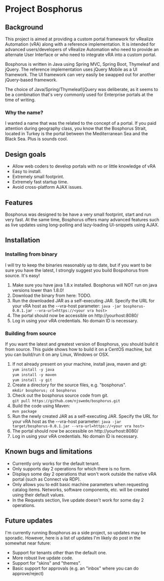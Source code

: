 # Project Bosphorus

## Background
This project is aimed at providing a custom portal framework for vRealize Automation (vRA) along with a reference implementation. It is 
intended for advanced users/developers of vRealize Automation who need to provide an alternate User Interface or who need to 
integrate vRA into a custom portal.

Bosphorus is written in Java using Spring MVC, Spring Boot, Thymeleaf and jQuery. The reference implementation uses jQuery Mobile as a UI 
framework. The UI framework can very easily be swapped out for another jQuery-based framework. 

The choice of Java/Spring/Thymeleaf/jQuery was deliberate, as it seems to be a combination that's very commonly used for Enterprise 
portals at the time of writing. 

### Why the name?
I wanted a name that was the related to the concept of a portal. If you paid attention during geography class, you know that the Bosphorus Strait, located in Turkey is the portal between the Mediterranean Sea and the Black Sea. Plus is sounds cool. 

## Design goals

* Allow web coders to develop portals with no or little knowledge of vRA
* Easy to install.
* Extremely small footprint.
* Extremely fast startup time.
* Avoid cross-platform AJAX issues.

## Features
Bosphorus was designed to be have a very small footprint, start and run very fast. At the same time, Bosphorus offers many advanced 
features such as live updates using long-polling and lazy-loading UI-snippets using AJAX.

## Installation

### Installing from binary

I will try to keep the binaries reasonably up to date, but if you want to be sure you have the latest, I strongly
suggest you build Bospohorus from source. It's easy!

1. Make sure you have java 1.8.x installed. Bosphorus will NOT run on java versions lower than 1.8.0!
1. Download the binary from here: TODO.  
1. Run the downloaded JAR as a self-executing JAR. Specify the URL for your vRA host as the --vra-host parameter:
`java -jar bosphorus-0.0.1.jar --vra-url=https://<your vra host>`
1. The portal should now be accessible on http://yourhost:8080/ 
1. Log in using your vRA credentials. No domain ID is necessary.

### Building from source

If you want the latest and greatest version of Bosphorus, you should build it from source. This guide shows how to build it on a CentOS 
machine, but you can build/run it on any Linux, Windows or OSX.

1. If not already present on your machine, install java, maven and git:<br>
`yum install -y java`<br>
`yum install -y maven`<br>
`yum install -y git`
1. Create a directory for the source files, e.g. "bosphorus".<br>
`mkdir bosphorus; cd bosphorus`
1. Check out the bosphorus source code from git.<br>
`git pull https://github.com/njswede/bosphorus.git`
1. Build the code using Maven:<br>
`mvn package`
1. Run the newly created JAR as a self-executing JAR. Specify the URL for your vRA host as the --vra-host parameter:
`java -jar target/bosphorus-0.0.1.jar --vra-url=https://<your vra host>`
1. The portal should now be accessible on http://yourhost:8080/ 
1. Log in using your vRA credentials. No domain ID is necessary. 

## Known bugs and limitations

* Currently only works for the default tenant.
* Only supports day 2 operations for which there is no form.
* Displays some day 2 operations that won't work outside the native vRA portal (such as Connect via RDP).
* Only allows you to edit basic machine parameters when requesting catalog items. Networks, software components, etc. will be created using their default values.
* In the Requests section, live update doesn't work for some day 2 operations.

## Future updates

I'm currently running Bosphorus as a side project, so updates may be sporadic. However, here is a list of updates I'm likely do post in the somewhat near future:

* Support for tenants other than the default one. 
* More robust live update code.
* Support for "skins" and "themes".
* Basic support for approvals (e.g. an "inbox" where you can do approve/reject)
